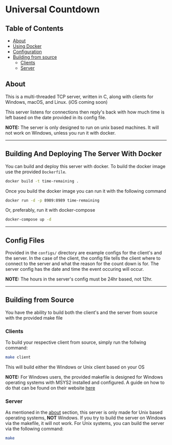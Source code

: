 # Universal Countdown

## Table of Contents
* [About](#about)
* [Using Docker](#building-and-deploying-the-server-with-docker)
* [Configuration](#config-files)
* [Building from source](#building-from-source)
    * [Clients](#clients)
    * [Server](#server)

## About
This is a multi-threaded TCP server, written in C, along with clients
for Windows, macOS, and Linux. (iOS coming soon) 

This server listens for connections then reply's back with how much
time is left based on the date provided in its config file.

**NOTE:** The server is only designed to run on unix based machines. It will
not work on Windows, unless you run it with docker.

________________
## Building And Deploying The Server With Docker
You can build and deploy this server with docker. To build the docker image
use the provided <code>Dockerfile</code>.
```bash
docker build -t time-remaining .
```

Once you build the docker image you can run it with the following command
```bash
docker run -d -p 8989:8989 time-remaining
```

Or, preferably, run it with docker-compose
```bash
docker-compose up -d
```
________________
## Config Files
Provided in the <code>configs/</code> directory are example configs for the 
client's and the server. In the case of the client, the config file tells the
client where to connect to the server and what the reason for the count down is
for. The server config has the date and time the event occuring will occur.

**NOTE:** The hours in the server's config must be 24hr based, not 12hr.

________________
## Building from Source
You have the ability to build both the client's and the server from 
source with the provided make file

### Clients
To build your respective client from source, simply run the follwing
command:
```bash
make client
```
This will build either the Windows or Unix client based on your OS

**NOTE:** For Windows users, the provided makefile is designed for 
Windows operating systems with MSYS2 installed and configured. A guide 
on how to do that can be found on their website 
<a href="https://www.msys2.org" target="new">here</a>

### Server
As mentioned in the [about](#about) section, this server is only made for
Unix based operating systems, **NOT** Windows. If you try to build the 
server on Windows via the makefile, it will not work. For Unix systems,
you can build the server via the following command:
```bash
make
```
